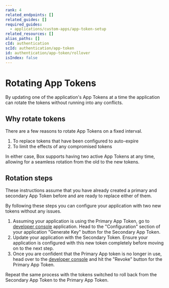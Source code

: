 ```yaml
---
rank: 4
related_endpoints: []
related_guides: []
required_guides:
  - applications/custom-apps/app-token-setup
related_resources: []
alias_paths: []
cId: authentication
scId: authentication/app-token
id: authentication/app-token/rollover
isIndex: false
---
```

# Rotating App Tokens

By updating one of the application's App Tokens at a time the application can rotate the tokens without running into any conflicts.

## Why rotate tokens

There are a few reasons to rotate App Tokens on a fixed interval.

1. To replace tokens that have been configured to auto-expire
2. To limit the effects of any compromised tokens

In either case, Box supports having two active App Tokens at any time, allowing for a seamless rotation from the old to the new tokens.

## Rotation steps

These instructions assume that you have already created a primary and secondary App Token before and are ready to replace either of them.

By following these steps you can configure your application with two new tokens without any issues.

1. Assuming your application is using the Primary App Token, go to [developer console][console] application. Head to the "Configuration" section of your application "Generate Key" button for the Secondary App Token.
2. Update your application with the Secondary Token. Ensure your application is configured with this new token completely before moving on to the next step.
3. Once you are confident that the Primary App token is no longer in use, head over to the [developer console][console] and hit the "Revoke" button for the Primary App Token.

<Message>

Repeat the same process with the tokens switched to roll back from the Secondary App Token to the Primary App Token.

</Message>

[console]: https://app.box.com/developers/console
